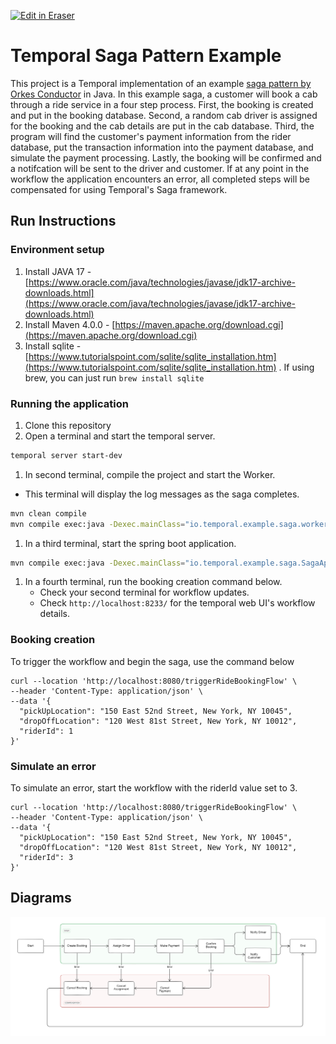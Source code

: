 <p><a target="_blank" href="https://app.eraser.io/workspace/zH8u7jsYJsNPrsoeE8PQ" id="edit-in-eraser-github-link"><img alt="Edit in Eraser" src="https://firebasestorage.googleapis.com/v0/b/second-petal-295822.appspot.com/o/images%2Fgithub%2FOpen%20in%20Eraser.svg?alt=media&amp;token=968381c8-a7e7-472a-8ed6-4a6626da5501"></a></p>

# Temporal Saga Pattern Example
This project is a Temporal implementation of an example [﻿saga pattern by Orkes Conductor](https://github.com/conductor-sdk/conductor-examples-saga-pattern) in Java. In this example saga, a customer will book a cab through a ride service in a four step process. First, the booking is created and put in the booking database. Second, a random cab driver is assigned for the booking and the cab details are put in the cab database. Third, the program will find the customer's payment information from the rider database, put the transaction information into the payment database, and simulate the payment processing. Lastly, the booking will be confirmed and a notifcation will be sent to the driver and customer. If at any point in the workflow the application encounters an error, all completed steps will be compensated for using Temporal's Saga framework.

## Run Instructions
### Environment setup
1. Install JAVA 17 - [﻿https://www.oracle.com/java/technologies/javase/jdk17-archive-downloads.html](https://www.oracle.com/java/technologies/javase/jdk17-archive-downloads.html) 
2. Install Maven 4.0.0 - [﻿https://maven.apache.org/download.cgi](https://maven.apache.org/download.cgi) 
3. Install sqlite - [﻿https://www.tutorialspoint.com/sqlite/sqlite_installation.htm](https://www.tutorialspoint.com/sqlite/sqlite_installation.htm) .
If using brew, you can just run `brew install sqlite` 
### Running the application
1. Clone this repository
2. Open a terminal and start the temporal server.
```bash
temporal server start-dev
```
1. In second terminal, compile the project and start the Worker.
- This terminal will display the log messages as the saga completes.
```bash
mvn clean compile
mvn compile exec:java -Dexec.mainClass="io.temporal.example.saga.workers.SagaWorker"
```
1. In a third terminal, start the spring boot application.
```bash
mvn compile exec:java -Dexec.mainClass="io.temporal.example.saga.SagaApplication"
```
1. In a fourth terminal, run the booking creation command below.
    - Check your second terminal for workflow updates.
    - Check `http://localhost:8233/`  for the temporal web UI's workflow details.
### Booking creation
To trigger the workflow and begin the saga, use the command below

```
curl --location 'http://localhost:8080/triggerRideBookingFlow' \
--header 'Content-Type: application/json' \
--data '{
  "pickUpLocation": "150 East 52nd Street, New York, NY 10045",
  "dropOffLocation": "120 West 81st Street, New York, NY 10012",
  "riderId": 1
}'
```
### Simulate an error
To simulate an error, start the workflow with the riderId value set to 3.
```
curl --location 'http://localhost:8080/triggerRideBookingFlow' \
--header 'Content-Type: application/json' \
--data '{
  "pickUpLocation": "150 East 52nd Street, New York, NY 10045",
  "dropOffLocation": "120 West 81st Street, New York, NY 10012",
  "riderId": 3
}'
```



<!-- eraser-additional-content -->
## Diagrams
<!-- eraser-additional-files -->
<a href="/README-flowchart-1.eraserdiagram" data-element-id="Rut-D4zjPKkGS90fxpNnZ"><img src="/.eraser/zH8u7jsYJsNPrsoeE8PQ___3S81KJ4sa8RWOkPCr1eDghU5uCT2___---diagram----b8f45da0f41eff7db052e18f93eb9f55.png" alt="" data-element-id="Rut-D4zjPKkGS90fxpNnZ" /></a>
<!-- end-eraser-additional-files -->
<!-- end-eraser-additional-content -->
<!--- Eraser file: https://app.eraser.io/workspace/zH8u7jsYJsNPrsoeE8PQ --->
